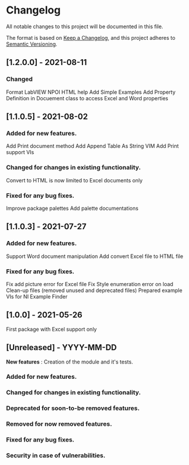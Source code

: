 # Changelog
All notable changes to this project will be documented in this file.

The format is based on [Keep a Changelog](https://keepachangelog.com/en/1.0.0/),
and this project adheres to [Semantic Versioning](https://semver.org/spec/v2.0.0.html).

## [1.2.0.0] - 2021-08-11

### Changed 
Format LabVIEW NPOI HTML help
Add Simple Examples
Add Property Definition in Docuement class to access Excel and Word properties

## [1.1.0.5] - 2021-08-02

### Added for new features.
Add Print document method
Add Append Table As String VIM
Add Print support VIs

### Changed for changes in existing functionality.
Convert to HTML is now limited to Excel documents only

### Fixed for any bug fixes.
Improve package palettes
Add palette documentations

## [1.1.0.3] - 2021-07-27

### Added for new features.
Support Word document manipulation
Add convert Excel file to HTML file 

### Fixed for any bug fixes.
Fix add picture error for Excel file 
Fix Style enumeration error on load
Clean-up files (removed unused and deprecated files)
Prepared example VIs for NI Example Finder


## [1.0.0] - 2021-05-26
First package with Excel support only

## [Unreleased] - YYYY-MM-DD
**New features** :
Creation of the module and it's tests.


### Added for new features.

### Changed for changes in existing functionality.

### Deprecated for soon-to-be removed features.

### Removed for now removed features.

### Fixed for any bug fixes.

### Security in case of vulnerabilities.
